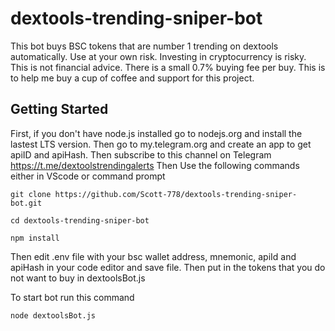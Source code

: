 # dextools-trending-sniper-bot
This bot buys BSC tokens that are number 1 trending on dextools automatically. Use at your own risk. Investing in cryptocurrency is risky. This is not financial advice. There is a small 0.7% buying fee per buy. This is to help me buy a cup of coffee and support for this project. 
## Getting Started
First, if you don't have node.js installed go to nodejs.org and install the lastest LTS version.
Then go to my.telegram.org and create an app to get apiID and apiHash.
Then subscribe to this channel on Telegram https://t.me/dextoolstrendingalerts
Then Use the following commands either in VScode or command prompt 
```
git clone https://github.com/Scott-778/dextools-trending-sniper-bot.git
```
```
cd dextools-trending-sniper-bot
```
```
npm install
```
Then edit .env file with your bsc wallet address, mnemonic, apiId and apiHash in your code editor and save file.
Then put in the tokens that you do not want to buy in dextoolsBot.js

To start bot run this command
```
node dextoolsBot.js
```
